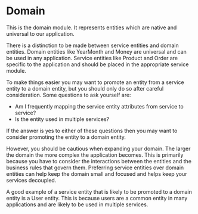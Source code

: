 # Domain

This is the domain module. It represents entities which are native and universal to our application.

There is a distinction to be made between service entities and domain entities. Domain entities like YearMonth and Money
are universal and can be used in any application. Service entities like Product and Order are specific to the
application
and should be placed in the appropriate service module.

To make things easier you may want to promote an entity from a service entity to a domain entity, but you should only do
so after careful consideration. Some questions to ask yourself are:

* Am I frequently mapping the service entity attributes from service to service?
* Is the entity used in multiple services?

If the answer is yes to either of these questions then you may want to consider promoting the entity to a domain entity.

However, you should be cautious when expanding your domain. The larger the domain the more complex the application
becomes. This is primarily because you have to consider the interactions between the entities and the business rules
that govern them. Preferring service entities over domain entities can help keep the domain small and focused and helps
keep your services decoupled.

A good example of a service entity that is likely to be promoted to a domain entity is a User entity. This is because
users are a common entity in many applications and are likely to be used in multiple services.
